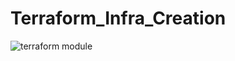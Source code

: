 # Terraform_Infra_Creation
![terraform module](https://github.com/user-attachments/assets/31cfb8f2-1c3d-4063-b72d-ea9682ca69ca)
